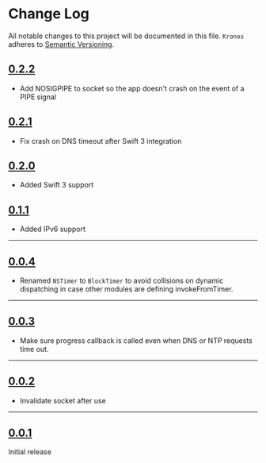 # Change Log
All notable changes to this project will be documented in this file.
`Kronos` adheres to [Semantic Versioning](http://semver.org/).

## [0.2.2](https://github.com/lyft/Kronos/releases/tag/0.2.1)
- Add NOSIGPIPE to socket so the app doesn't crash on the event of a
PIPE signal

## [0.2.1](https://github.com/lyft/Kronos/releases/tag/0.2.1)
- Fix crash on DNS timeout after Swift 3 integration

## [0.2.0](https://github.com/lyft/Kronos/releases/tag/0.2.0)
- Added Swift 3 support

## [0.1.1](https://github.com/lyft/Kronos/releases/tag/0.1.1)
- Added IPv6 support

---

## [0.0.4](https://github.com/lyft/Kronos/releases/tag/0.0.4)

- Renamed `NSTimer` to `BlockTimer` to avoid collisions on dynamic dispatching
in case other modules are defining invokeFromTimer.

---

## [0.0.3](https://github.com/lyft/Kronos/releases/tag/0.0.3)

- Make sure progress callback is called even when DNS or NTP requests time out.

---

## [0.0.2](https://github.com/lyft/Kronos/releases/tag/0.0.2)

- Invalidate socket after use

---

## [0.0.1](https://github.com/lyft/Kronos/releases/tag/0.0.1)

Initial release

